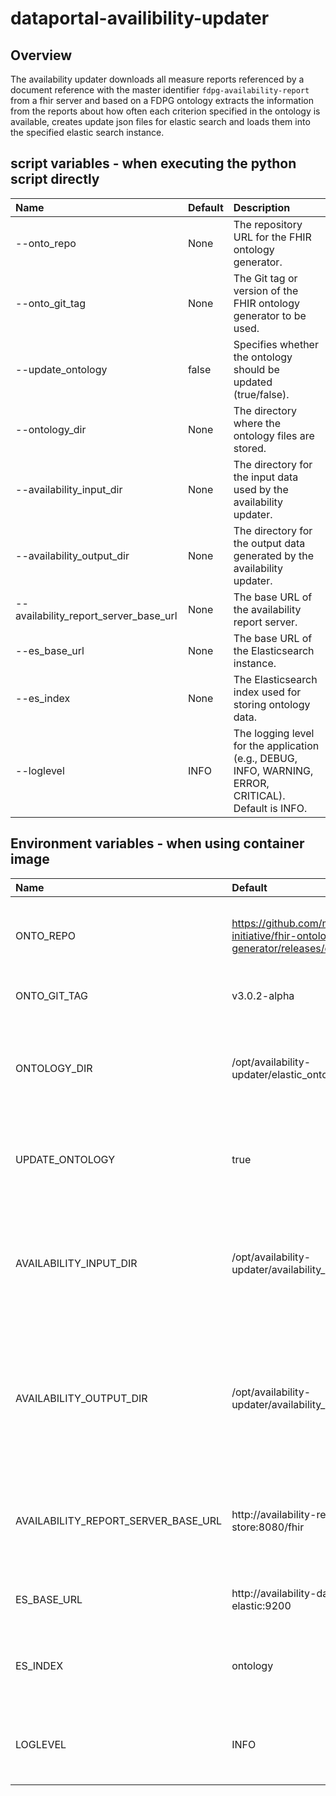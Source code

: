 # dataportal-availibility-updater


## Overview

The availability updater downloads all measure reports referenced by a document reference with the master
identifier `fdpg-availability-report` from a fhir server and based on a FDPG ontology extracts the information from the
reports about how often each criterion specified in the ontology is available, creates update json files for elastic
search and loads them into the specified elastic search instance.


## script variables - when executing the python script directly

| Name                                     | Default                               | Description                                                                                       |
|:-----------------------------------------|:--------------------------------------|:--------------------------------------------------------------------------------------------------|
| --onto_repo                              | None                                  | The repository URL for the FHIR ontology generator.                                              |
| --onto_git_tag                           | None                                  | The Git tag or version of the FHIR ontology generator to be used.                                |
| --update_ontology                        | false                                 | Specifies whether the ontology should be updated (true/false).                                   |
| --ontology_dir                           | None                                  | The directory where the ontology files are stored.                                               |
| --availability_input_dir                 | None                                  | The directory for the input data used by the availability updater.                               |
| --availability_output_dir                | None                                  | The directory for the output data generated by the availability updater.                         |
| --availability_report_server_base_url    | None                                  | The base URL of the availability report server.                                                  |
| --es_base_url                            | None                                  | The base URL of the Elasticsearch instance.                                                      |
| --es_index                               | None                                  | The Elasticsearch index used for storing ontology data.                                          |
| --loglevel                               | INFO                                  | The logging level for the application (e.g., DEBUG, INFO, WARNING, ERROR, CRITICAL). Default is INFO. |


## Environment variables - when using container image

| Name                                     | Default                                                               | Description                                                                                               |
|:-----------------------------------------|:----------------------------------------------------------------------|:----------------------------------------------------------------------------------------------------------|
| ONTO_REPO                                | https://github.com/medizininformatik-initiative/fhir-ontology-generator/releases/download | The repository URL for the FHIR ontology generator.                                                       |
| ONTO_GIT_TAG                             | v3.0.2-alpha                                                          | The Git tag of the FHIR ontology                                                                          |
| ONTOLOGY_DIR                             | /opt/availability-updater/elastic_ontology                            | The directory where the ontology files are stored inside container - leave default                        |
| UPDATE_ONTOLOGY                          | true                                                                  | Specifies whether the ontology should be updated (true/false)                                             |
| AVAILABILITY_INPUT_DIR                   | /opt/availability-updater/availability_input                         | The directory for the input data used by the availability updater  inside container - leave default       |
| AVAILABILITY_OUTPUT_DIR                  | /opt/availability-updater/availability_output                        | The directory for the output data generated by the availability updater  inside container - leave default |
| AVAILABILITY_REPORT_SERVER_BASE_URL      | http://availability-report-store:8080/fhir                           | The base URL of the availability report server - local fhir server which contains the reports             |
| ES_BASE_URL                              | http://availability-dataportal-elastic:9200                          | The base URL of the Elasticsearch instance.                                                               |
| ES_INDEX                                 | ontology                                                              | The Elasticsearch index used for storing ontology data.                                                   |
| LOGLEVEL                                 | INFO                                                                  | The logging level for the application (e.g., INFO, DEBUG, ERROR).                                         |

